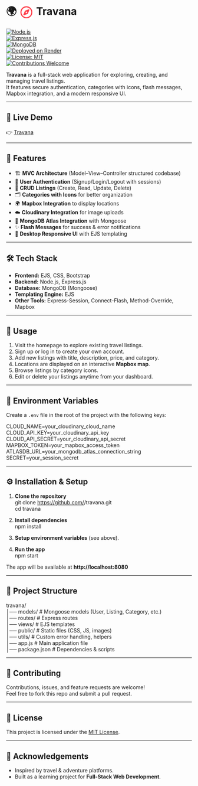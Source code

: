 # 🌍 <img src="public/images/favicon.png" alt="Travana Logo" width="40" align="center"> Travana

[![Node.js](https://img.shields.io/badge/Node.js-18.x-green?logo=node.js)](https://nodejs.org/)  
[![Express.js](https://img.shields.io/badge/Express.js-Backend-blue?logo=express)](https://expressjs.com/)  
[![MongoDB](https://img.shields.io/badge/MongoDB-Database-brightgreen?logo=mongodb)](https://www.mongodb.com/)  
[![Deployed on Render](https://img.shields.io/badge/Deployed%20on-Render-blue?logo=render)](https://project-travana.onrender.com/)  
[![License: MIT](https://img.shields.io/badge/License-MIT-yellow.svg)](LICENSE)  
[![Contributions Welcome](https://img.shields.io/badge/Contributions-Welcome-orange)](#-contributing)  

**Travana** is a full-stack web application for exploring, creating, and managing travel listings.  
It features secure authentication, categories with icons, flash messages, Mapbox integration, and a modern responsive UI.

---

## 🔗 Live Demo
👉 [Travana](https://project-travana.onrender.com/)  

---

## 🚀 Features
- 🏗️ **MVC Architecture** (Model–View–Controller structured codebase)  
- 🔑 **User Authentication** (Signup/Login/Logout with sessions)  
- 📝 **CRUD Listings** (Create, Read, Update, Delete)  
- 🗂️ **Categories with Icons** for better organization  
- 🌍 **Mapbox Integration** to display locations  
- ☁️ **Cloudinary Integration** for image uploads  
- 💾 **MongoDB Atlas Integration** with Mongoose  
- ✨ **Flash Messages** for success & error notifications  
- 🎨 **Desktop Responsive UI** with EJS templating    

---

## 🛠️ Tech Stack
- **Frontend:** EJS, CSS, Bootstrap
- **Backend:** Node.js, Express.js  
- **Database:** MongoDB (Mongoose)  
- **Templating Engine:** EJS  
- **Other Tools:** Express-Session, Connect-Flash, Method-Override, Mapbox  

---

## 📖 Usage
1. Visit the homepage to explore existing travel listings.  
2. Sign up or log in to create your own account.  
3. Add new listings with title, description, price, and category.  
4. Locations are displayed on an interactive **Mapbox map**.  
5. Browse listings by category icons.
6. Edit or delete your listings anytime from your dashboard.  

---

## 🔧 Environment Variables
Create a `.env` file in the root of the project with the following keys:  

CLOUD_NAME=your_cloudinary_cloud_name  
CLOUD_API_KEY=your_cloudinary_api_key  
CLOUD_API_SECRET=your_cloudinary_api_secret  
MAPBOX_TOKEN=your_mapbox_access_token  
ATLASDB_URL=your_mongodb_atlas_connection_string  
SECRET=your_session_secret   

---

## ⚙️ Installation & Setup

1. **Clone the repository**  
   git clone https://github.com/<your-username>/travana.git  
   cd travana  

2. **Install dependencies**  
   npm install  

3. **Setup environment variables** (see above).  

4. **Run the app**  
   npm start  

The app will be available at **http://localhost:8080**

---

## 📂 Project Structure
travana/  
│── models/          # Mongoose models (User, Listing, Category, etc.)  
│── routes/          # Express routes  
│── views/           # EJS templates  
│── public/          # Static files (CSS, JS, images)  
│── utils/           # Custom error handling, helpers  
│── app.js           # Main application file  
│── package.json     # Dependencies & scripts  

---

## 🤝 Contributing
Contributions, issues, and feature requests are welcome!  
Feel free to fork this repo and submit a pull request.  

---

## 📜 License
This project is licensed under the [MIT License](LICENSE).  

---

## 🌟 Acknowledgements
- Inspired by travel & adventure platforms.  
- Built as a learning project for **Full-Stack Web Development**.  
